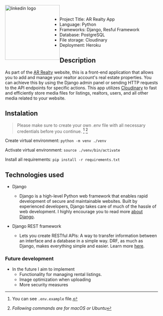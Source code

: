 <a href="https://www.linkedin.com/in/almir-redzematovic-05b734201/" style="outline: none;"><img src="https://res.cloudinary.com/iamalmiir/image/upload/v1655748669/Linkedin-logo-png_ufs32u.png" alt="linkedin logo" style="float: left; margin-top: 10px;width: 180px;"/></a>
<br />
<br />

- Project Title: AR Realty App
- Language: Python
- Frameworks: Django, Resful Framework
- Database: PostgreSQL
- File storage: Cloudinary
- Deployment: Heroku

## Description

As part of the [AR Realty](https://ar-realty-client.vercel.app/) website, this is a front-end application that allows you to add and manage your realtor account's real estate properties. You can achieve this by using the Django admin panel or sending HTTP requests to the API endpoints for specific actions. This app utilizes [Cloudinary](https://cloudinary.com/) to fast and efficiently store media files for listings, realtors, users, and all other media related to your website.

## Instalation

> Please make sure to create your own .env file with all necessary credentials before you continue. [^1] [^2]

[^1]: You can see `.env.example` file.
[^2]: _Following commands are for macOS or Ubuntu_

Create virtual environment: `python -m venv ./venv`

Activate virtual environment: `source ./venv/bin/activate`

Install all requirements: `pip install -r requirements.txt`

## Technologies used

- Django
    - Django is a high-level Python web framework that enables rapid development of secure and maintainable websites.
      Built by experienced developers, Django takes care of much of the hassle of web development. I highly encourage
      you to read more [about Django](https://developer.mozilla.org/en-US/docs/Learn/Server-side/Django/Introduction).
- Django REST framework

    - Lets you create RESTful APIs: A way to transfer information between an interface and a database in a simple way.
      DRF, as much as Django, makes everything simple and easier. Learn
      more [here](https://www.django-rest-framework.org/).

### Future development

- In the future I aim to implement
    - Functionality for managing rental listings.
    - Image optimization when uploading
    - More security measures

